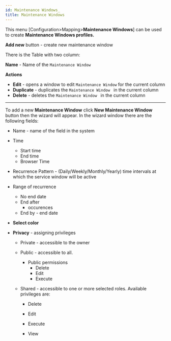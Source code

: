 ```yaml
---
id: Maintenance Windows_
title: Maintenance Windows
---
```


This menu [Configuration>Mapping>**Maintenance Windows**] can be used to create **Maintenance Windows profiles.**

**Add new** button - create new maintenance window

There is the Table with two column:

**Name** - Name of the `Maintenance Window`

**Actions**

- **Edit** - opens a window to edit `Maintenance Window` for the current column
- **Duplicate** - duplicates the  `Maintenance Window ` in the current column
- **Delete** - deletes the  `Maintenance Window ` in the current column

---

To add a new **Maintenance Window** click  **New Maintenance Window**  button then the wizard will appear. In the wizard window there are the following fields:

- Name - name of the field in the system
- Time 
  - Start time
  - End time
  - Browser Time
- Recurrence Pattern - (Daily/Weekly/Monthly/Yearly) time intervals at which the service window will be active
- Range of recurrence
  - No end date
  - End after
    - occurences
  - End by - end date

- **Select color**

- **Privacy** - assigning privileges 
  - Private - accessible to the owner

  - Public - accessible to all. 
    - Public permissions
      - Delete
      - Edit
      - Execute

  - Shared - accessible to one or more selected roles. Available privileges are:
    - Delete

    - Edit

    - Execute

    - View

